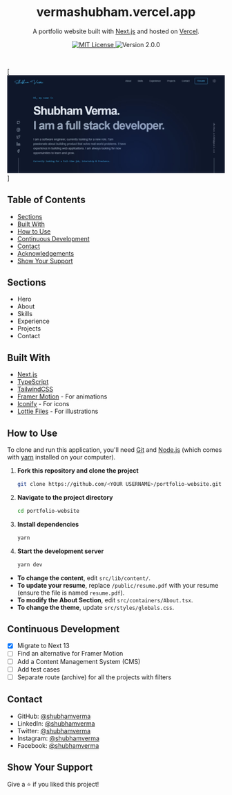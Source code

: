 <h1 align="center">
  vermashubham.vercel.app
</h1>
<p align="center">
  A portfolio website built with <a href="https://nextjs.org/" target="_blank">Next.js</a> and hosted on <a href="https://vercel.com/" target="_blank">Vercel</a>.
</p>

<p align="center">
  <a href="https://choosealicense.com/licenses/mit/">
    <img src="https://img.shields.io/badge/License-MIT-brightgreen" alt="MIT License"/>
  </a>
  <img src="https://img.shields.io/badge/Version-2.0.0-blue" alt="Version 2.0.0"/>
</p>

<br>

[![My Portfolio](https://github.com/shamshubham/portfolio/blob/master/ss/Capture.JPG)]

## Table of Contents

- [Sections](#sections)
- [Built With](#built-with)
- [How to Use](#how-to-use)
- [Continuous Development](#continuous-development)
- [Contact](#contact)
- [Acknowledgements](#acknowledgements)
- [Show Your Support](#show-your-support)

## Sections

- Hero
- About
- Skills
- Experience
- Projects
- Contact

## Built With

- [Next.js](https://nextjs.org/)
- [TypeScript](https://www.typescriptlang.org/)
- [TailwindCSS](https://tailwindcss.com/)
- [Framer Motion](https://www.framer.com/motion/) - For animations
- [Iconify](https://icon-sets.iconify.design/) - For icons
- [Lottie Files](https://lottiefiles.com/) - For illustrations

## How to Use

To clone and run this application, you'll need [Git](https://git-scm.com) and [Node.js](https://nodejs.org/en/download/) (which comes with [yarn](https://yarnpkg.com) installed on your computer).

1. **Fork this repository and clone the project**

   ```bash
   git clone https://github.com/<YOUR USERNAME>/portfolio-website.git
   ```

2. **Navigate to the project directory**

   ```bash
   cd portfolio-website
   ```

3. **Install dependencies**

   ```bash
   yarn
   ```

4. **Start the development server**

   ```bash
   yarn dev
   ```

- **To change the content**, edit `src/lib/content/`.
- **To update your resume**, replace `/public/resume.pdf` with your resume (ensure the file is named `resume.pdf`).
- **To modify the About Section**, edit `src/containers/About.tsx`.
- **To change the theme**, update `src/styles/globals.css`.

## Continuous Development

- [x] Migrate to Next 13
- [ ] Find an alternative for Framer Motion
- [ ] Add a Content Management System (CMS)
- [ ] Add test cases
- [ ] Separate route (archive) for all the projects with filters

## Contact

- GitHub: [@shubhamverma](https://github.com/shamshubham)
- LinkedIn: [@shubhamverma](https://www.linkedin.com/in/shubham-verma-sd)
- Twitter: [@shubhamverma](https://twitter.com/shubham_ver1906)
- Instagram: [@shubhamverma](https://www.instagram.com/verma_shubham1906)
- Facebook: [@shubhamverma](https://www.facebook.com/shubham.verma1906)

## Show Your Support

Give a ⭐️ if you liked this project!
